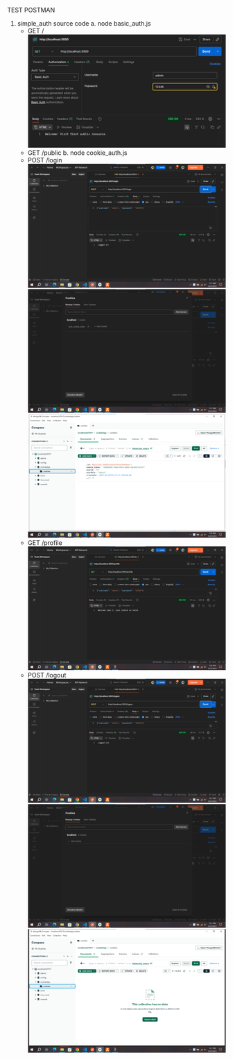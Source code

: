 TEST POSTMAN
1. simple_auth source code
    a. node basic_auth.js
    - GET /
    ![alt text](public/results/1.png)
    - GET /public
    b. node cookie_auth.js
    - POST /login
    ![alt text](public/results/2.png)
    ![alt text](public/results/3.png)
    ![alt text](public/results/4.png)
    - GET /profile
    ![alt text](public/results/5.png)
    - POST /logout
    ![alt text](public/results/6.png)
    ![alt text](public/results/7.png)
    ![alt text](public/results/8.png)


